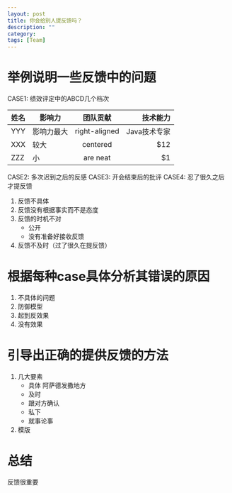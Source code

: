 ```yaml
---
layout: post
title: 你会给别人提反馈吗？
description: ""
category: 
tags: [Team]
---
```



举例说明一些反馈中的问题
===

CASE1:
绩效评定中的ABCD几个档次

|姓名| 影响力        | 团队贡献           | 技术能力  |
|---| ------------- |:-------------:| -----:|
|YYY| 影响力最大      | right-aligned | Java技术专家 |
|XXX| 较大      | centered      |   $12 |
|ZZZ| 小 | are neat      |    $1 |

CASE2:
多次迟到之后的反感
CASE3:
开会结束后的批评
CASE4:
忍了很久之后才提反馈

1. 反馈不具体
2. 反馈没有根据事实而不是态度
3. 反馈的时机不对
    * 公开
    * 没有准备好接收反馈
4. 反馈不及时（过了很久在提反馈）

根据每种case具体分析其错误的原因
===
1. 不具体的问题
2. 防御模型
3. 起到反效果
4. 没有效果

引导出正确的提供反馈的方法
===
1. 几大要素
    * 具体
    阿萨德发撒地方
    * 及时
    * 跟对方确认
    * 私下
    * 就事论事
2. 模版

总结
===
反馈很重要




